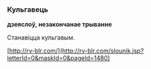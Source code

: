 ### Кульгавець
**дзеяслоў, незакончанае трыванне**

Станавіцца кульгавым.

<a rel="author">[http://rv-blr.com/](http://rv-blr.com/slounik.jsp?letterId=0&maskId=0&pageId=1480)</a>
